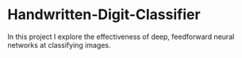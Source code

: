 # Handwritten-Digit-Classifier
In this project I explore the effectiveness of deep, feedforward neural networks at classifying images.
